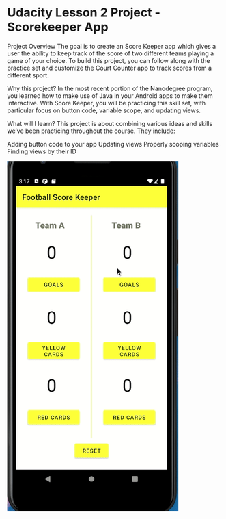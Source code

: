 # Udacity Lesson 2 Project - Scorekeeper App

Project Overview The goal is to create an Score Keeper app which gives a user the ability to keep track of the score of two different teams playing a game of your choice. To build this project, you can follow along with the practice set and customize the Court Counter app to track scores from a different sport.

Why this project? In the most recent portion of the Nanodegree program, you learned how to make use of Java in your Android apps to make them interactive. With Score Keeper, you will be practicing this skill set, with particular focus on button code, variable scope, and updating views.

What will I learn? This project is about combining various ideas and skills we’ve been practicing throughout the course. They include:

Adding button code to your app
Updating views
Properly scoping variables
Finding views by their ID

![](FootballScoreKeeper.gif)
